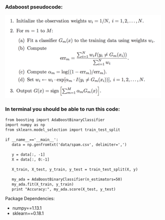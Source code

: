 ### Adaboost pseudocode:
![adaboost](https://github.com/gogowenzhang/machine-learning-algorithms-python/blob/master/img/adaboost.png)


### In terminal you should be able to run this code:
```
from boosting import AdaBoostBinaryClassifier
import numpy as np
from sklearn.model_selection import train_test_split

if __name__=='__main__':
   data = np.genfromtxt('data/spam.csv', delimiter=',')

   y = data[:, -1]
   X = data[:, 0:-1]

   X_train, X_test, y_train, y_test = train_test_split(X, y)

   my_ada = AdaBoostBinaryClassifier(n_estimators=50)
   my_ada.fit(X_train, y_train)
   print "Accuracy:", my_ada.score(X_test, y_test)
```
   
Package Dependencies:
- numpy==1.13.1
- sklearn==0.18.1
